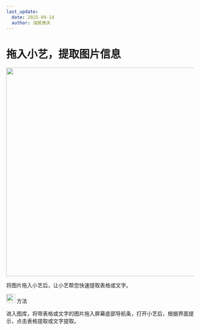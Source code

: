 ```yaml
---
last_update:
  date: 2025-09-14
  author: 油腻樵夫
---
```


# 拖入小艺，提取图片信息

<img src="https://tips-p01-drcn.dbankcdn.cn/MODEL/DOC/C00B031/resource/card/202508111clkwd/zh-cn/image/figure/10044717_f012_tuoruxiaoyi.png" width="560" height=""/>


将图片拖入小艺后，让小艺帮您快速提取表格或文字。

<img src="https://tips-p01-drcn.dbankcdn.cn/MODEL/EMUI/C00B030/resource/card/202503041becsx/zh-cn/image/common/buttons/fig_method.png" width="24" height="24"/> 方法

进入图库，将带表格或文字的图片拖入屏幕底部导航条，打开小艺后，根据界面提示，点击表格提取或文字提取。

